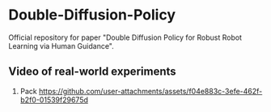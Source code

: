 # Double-Diffusion-Policy
Official repository for paper "Double Diffusion Policy for Robust Robot Learning via Human Guidance".

## Video of real-world experiments
1. Pack
https://github.com/user-attachments/assets/f04e883c-3efe-462f-b2f0-01539f29675d
